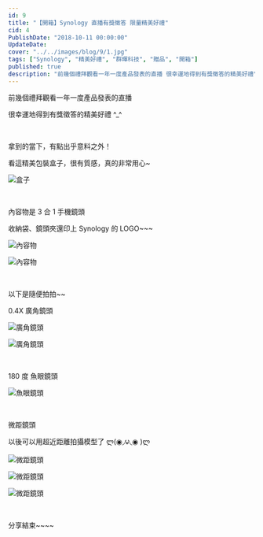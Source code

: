 ```yaml
---
id: 9
title: "【開箱】Synology 直播有獎徵答 限量精美好禮"
cid: 4
PublishDate: "2018-10-11 00:00:00"
UpdateDate:
cover: "../../images/blog/9/1.jpg"
tags: ["Synology", "精美好禮", "群暉科技", "贈品", "開箱"]
published: true
description: "前幾個禮拜觀看一年一度產品發表的直播 很幸運地得到有獎徵答的精美好禮"
---
```


前幾個禮拜觀看一年一度產品發表的直播

很幸運地得到有獎徵答的精美好禮 ^\_^

<br/>

拿到的當下，有點出乎意料之外！

看這精美包裝盒子，很有質感，真的非常用心~

![盒子](../../images/blog/9/1.jpg)

<br/>

內容物是 3 合 1 手機鏡頭

收納袋、鏡頭夾還印上 Synology 的 LOGO~~~

![內容物](../../images/blog/9/2.jpg)

![內容物](../../images/blog/9/3.jpg)

<br/>

以下是隨便拍拍~~

0.4X 廣角鏡頭

![廣角鏡頭](../../images/blog/9/4.jpg)

![廣角鏡頭](../../images/blog/9/5.jpg)

<br/>

180 度 魚眼鏡頭

![魚眼鏡頭](../../images/blog/9/6.jpg)

<br/>

微距鏡頭

以後可以用超近距離拍攝模型了 ლ(◉◞౪◟◉ )ლ

![微距鏡頭](../../images/blog/9/7.jpg)

![微距鏡頭](../../images/blog/9/8.jpg)

![微距鏡頭](../../images/blog/9/9.jpg)

<br/>

分享結束~~~~
